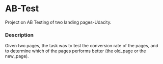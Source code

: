 # AB-Test
Project on AB Testing of two landing pages-Udacity.
### Description
Given two pages, the task was to test the conversion rate of the pages, and to determine which of the pages performs better (the old_page or the new_page).
